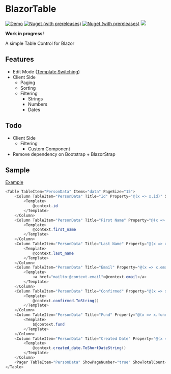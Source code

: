# BlazorTable
[![Demo](https://img.shields.io/badge/Live-Demo-Blue?style=flat-square)](https://BlazorTable.netlify.com/)
[![Nuget (with prereleases)](https://img.shields.io/nuget/vpre/BlazorTable.svg?style=flat-square)](https://www.nuget.org/packages/BlazorTable)
[![Nuget (with prereleases)](https://img.shields.io/nuget/dt/BlazorTable.svg?style=flat-square)](https://www.nuget.org/packages/BlazorTable)
![](https://github.com/IvanJosipovic/BlazorTable/workflows/CI/CD/badge.svg)

**Work in progress!**

A simple Table Control for Blazor




## Features
- Edit Mode ([Template Switching](/src/BlazorTable.Sample/Pages/EditMode.razor))
- Client Side
	- Paging
	- Sorting
    - Filtering
      	- Strings
        - Numbers
        - Dates

## Todo
- Client Side
    - Filtering
        - Custom Component
- Remove dependency on Bootstrap + BlazorStrap


## Sample
[Example](/src/BlazorTable.Sample/Pages/Index.razor)

```csharp
<Table TableItem="PersonData" Items="data" PageSize="15">
    <Column TableItem="PersonData" Title="Id" Property="@(x => x.id)" Sortable="true" Filterable="true" Width="10%">
        <Template>
            @context.id
        </Template>
    </Column>
    <Column TableItem="PersonData" Title="First Name" Property="@(x => x.first_name)" Sortable="true" Filterable="true" Width="20%">
        <Template>
            @context.first_name
        </Template>
    </Column>
    <Column TableItem="PersonData" Title="Last Name" Property="@(x => x.last_name)" Sortable="true" Filterable="true" Width="20%">
        <Template>
            @context.last_name
        </Template>
    </Column>
    <Column TableItem="PersonData" Title="Email" Property="@(x => x.email)" Sortable="true" Filterable="true" Width="20%">
        <Template>
            <a href="mailto:@context.email">@context.email</a>
        </Template>
    </Column>
    <Column TableItem="PersonData" Title="Confirmed" Property="@(x => x.confirmed)" Sortable="true" Filterable="true" Width="10%">
        <Template>
            @context.confirmed.ToString()
        </Template>
    </Column>
    <Column TableItem="PersonData" Title="Fund" Property="@(x => x.fund)" Sortable="true" Filterable="true" Width="10%">
        <Template>
            $@context.fund
        </Template>
    </Column>
    <Column TableItem="PersonData" Title="Created Date" Property="@(x => x.created_date)" Sortable="true" Width="10%">
        <Template>
            @context.created_date.ToShortDateString()
        </Template>
    </Column>
    <Pager TableItem="PersonData" ShowPageNumber="true" ShowTotalCount="true" />
</Table>
```

